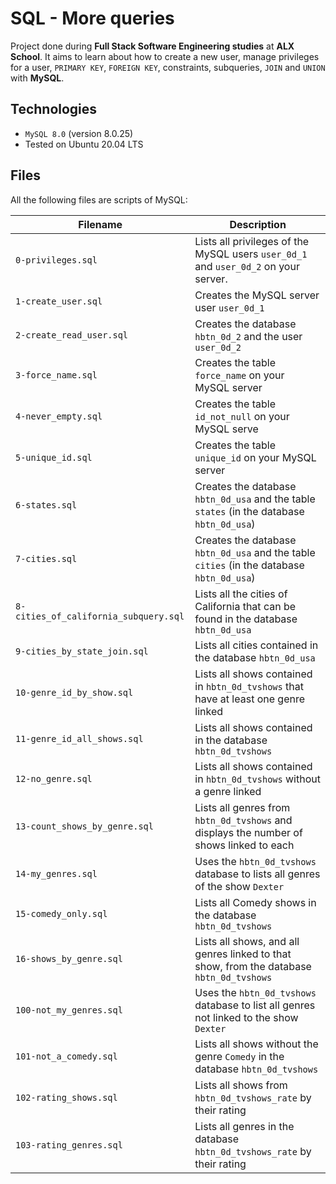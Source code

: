 # SQL - More queries
Project done during **Full Stack Software Engineering studies** at **ALX School**. It aims to learn about how to create a new user, manage privileges for a user, `PRIMARY KEY`, `FOREIGN KEY`, constraints, subqueries, `JOIN` and `UNION` with **MySQL**.

## Technologies
* `MySQL 8.0` (version 8.0.25)
* Tested on Ubuntu 20.04 LTS

## Files

All the following files are scripts of MySQL:

Filename | Description
--- | ---
`0-privileges.sql` | Lists all privileges of the MySQL users `user_0d_1` and `user_0d_2` on your server.
`1-create_user.sql` | Creates the MySQL server user `user_0d_1`
`2-create_read_user.sql` | Creates the database `hbtn_0d_2` and the user `user_0d_2`
`3-force_name.sql` | Creates the table `force_name` on your MySQL server
`4-never_empty.sql` | Creates the table `id_not_null` on your MySQL serve
`5-unique_id.sql` | Creates the table `unique_id` on your MySQL server
`6-states.sql` | Creates the database `hbtn_0d_usa` and the table `states` (in the database `hbtn_0d_usa`)
`7-cities.sql` | Creates the database `hbtn_0d_usa` and the table `cities` (in the database `hbtn_0d_usa`)
`8-cities_of_california_subquery.sql` | Lists all the cities of California that can be found in the database `hbtn_0d_usa`
`9-cities_by_state_join.sql` | Lists all cities contained in the database `hbtn_0d_usa`
`10-genre_id_by_show.sql` | Lists all shows contained in `hbtn_0d_tvshows` that have at least one genre linked
`11-genre_id_all_shows.sql` | Lists all shows contained in the database `hbtn_0d_tvshows`
`12-no_genre.sql` | Lists all shows contained in `hbtn_0d_tvshows` without a genre linked
`13-count_shows_by_genre.sql` | Lists all genres from `hbtn_0d_tvshows` and displays the number of shows linked to each
`14-my_genres.sql` | Uses the `hbtn_0d_tvshows` database to lists all genres of the show `Dexter`
`15-comedy_only.sql` | Lists all Comedy shows in the database `hbtn_0d_tvshows`
`16-shows_by_genre.sql` | Lists all shows, and all genres linked to that show, from the database `hbtn_0d_tvshows`
`100-not_my_genres.sql` | Uses the `hbtn_0d_tvshows` database to list all genres not linked to the show `Dexter`
`101-not_a_comedy.sql` | Lists all shows without the genre `Comedy` in the database `hbtn_0d_tvshows`
`102-rating_shows.sql` | Lists all shows from `hbtn_0d_tvshows_rate` by their rating
`103-rating_genres.sql` | Lists all genres in the database `hbtn_0d_tvshows_rate` by their rating
